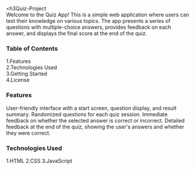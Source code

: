 <h3Quiz-Project</h3>
<br>
Welcome to the Quiz App! This is a simple web application where users can test their knowledge on various topics. 
The app presents a series of questions with multiple-choice answers, provides feedback on each answer, and displays the final score at the end of the quiz.

<h3>Table of Contents</h3>
1.Features 
<br>
2.Technologies Used
<br>
3.Getting Started
<br>
4.License
<br>

<h3>Features</h3>
User-friendly interface with a start screen, question display, and result summary. Randomized questions for each quiz session.
Immediate feedback on whether the selected answer is correct or incorrect. 
Detailed feedback at the end of the quiz, showing the user's answers and whether they were correct.
<br>

<h3>Technologies Used</h3>
1.HTML
2.CSS
3.JavaScript


